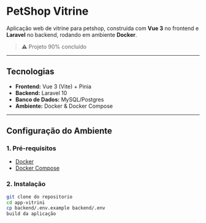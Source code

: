 # PetShop Vitrine  

Aplicação web de vitrine para petshop, construída com **Vue 3** no frontend e **Laravel** no backend, rodando em ambiente **Docker**.  

> ⚠️ Projeto 90% concluído

---

## Tecnologias  

- **Frontend:** Vue 3 (Vite) + Pinia
- **Backend:** Laravel 10
- **Banco de Dados:** MySQL/Postgres
- **Ambiente:** Docker & Docker Compose  

---

## Configuração do Ambiente  

### 1. Pré-requisitos  

- [Docker](https://docs.docker.com/get-docker/)  
- [Docker Compose](https://docs.docker.com/compose/)  

### 2. Instalação 

```bash
git clone do repositorio
cd app-vitrini
cp backend/.env.example backend/.env
build da aplicação

